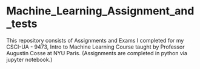 # Machine_Learning_Assignment_and_tests
This repository consists of Assignments and Exams I completed for my CSCI-UA - 9473, Intro to Machine Learning Course taught by Professor Augustin Cosse at NYU Paris.
(Assignments are completed in python via jupyter notebook.)
